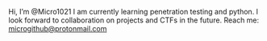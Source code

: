 Hi, I’m @Micro1021
I am currently learning penetration testing and python. I look forward to collaboration on projects and CTFs in the future.
Reach me: microgithub@protonmail.com
